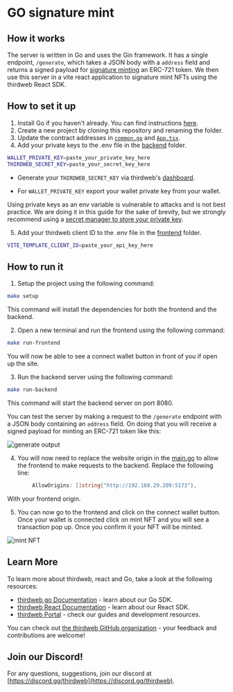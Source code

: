# GO signature mint

## How it works

The server is written in Go and uses the Gin framework. It has a single endpoint, `/generate`, which takes a JSON body with a `address` field and returns a signed payload for [signature minting](https://portal.thirdweb.com/go/erc721_signature_minting) an ERC-721 token. We then use this server in a vite react application to signature mint NFTs using the thirdweb React SDK.

## How to set it up

1. Install Go if you haven't already. You can find instructions [here](https://golang.org/doc/install).
2. Create a new project by cloning this repository and renaming the folder.
3. Update the contract addresses in [`common.go`](/backend/handlers/common.go) and [`App.tsx`](/frontend/src/App.tsx).
4. Add your private keys to the .env file in the [backend](/backend/) folder.

```bash
WALLET_PRIVATE_KEY=paste_your_private_key_here
THIRDWEB_SECRET_KEY=paste_your_secret_key_here
```

- Generate your `THIRDWEB_SECRET_KEY` via thirdweb's [dashboard](https://thirdweb.com/create-api-key).

- For `WALLET_PRIVATE_KEY` export your wallet private key from your wallet.

Using private keys as an env variable is vulnerable to attacks and is not best practice. We are doing it in this guide for the sake of brevity, but we strongly recommend using a [secret manager to store your private key](https://portal.thirdweb.com/typescript/sdk.thirdwebsdk.fromwallet).

5. Add your thirdweb client ID to the .env file in the [frontend](/frontend/) folder.

```bash
VITE_TEMPLATE_CLIENT_ID=paste_your_api_key_here
```

## How to run it

1. Setup the project using the following command:

```bash
make setup
```

This command will install the dependencies for both the frontend and the backend.

2. Open a new terminal and run the frontend using the following command:

```bash
make run-frontend
```

You will now be able to see a connect wallet button in front of you if open up the site.

3. Run the backend server using the following command:

```bash
make run-backend
```

This command will start the backend server on port 8080.

You can test the server by making a request to the `/generate` endpoint with a JSON body containing an `address` field. On doing that you will receive a signed payload for minting an ERC-721 token like this:

![generate output](https://blog.thirdweb.com/content/images/size/w1600/2023/05/make-a-request-to-the-API-and-recieve-the-signature.png)

4. You will now need to replace the website origin in the [main.go](/backend/main.go) to allow the frontend to make requests to the backend. Replace the following line:

```go
		AllowOrigins: []string{"http://192.168.29.209:5173"},
```

With your frontend origin.

5. You can now go to the frontend and click on the connect wallet button. Once your wallet is connected click on mint NFT and you will see a transaction pop up. Once you confirm it your NFT will be minted.

![mint NFT](https://res.cloudinary.com/didkcszrq/image/upload/v1685820472/SCR-20230604-btqu_skvwbr.png)

## Learn More

To learn more about thirdweb, react and Go, take a look at the following resources:

- [thirdweb go Documentation](https://portal.thirdweb.com/go) - learn about our Go SDK.
- [thirdweb React Documentation](https://portal.thirdweb.com/react) - learn about our React SDK.
- [thirdweb Portal](https://portal.thirdweb.com) - check our guides and development resources.

You can check out [the thirdweb GitHub organization](https://github.com/thirdweb-dev) - your feedback and contributions are welcome!

## Join our Discord!

For any questions, suggestions, join our discord at [https://discord.gg/thirdweb](https://discord.gg/thirdweb).
